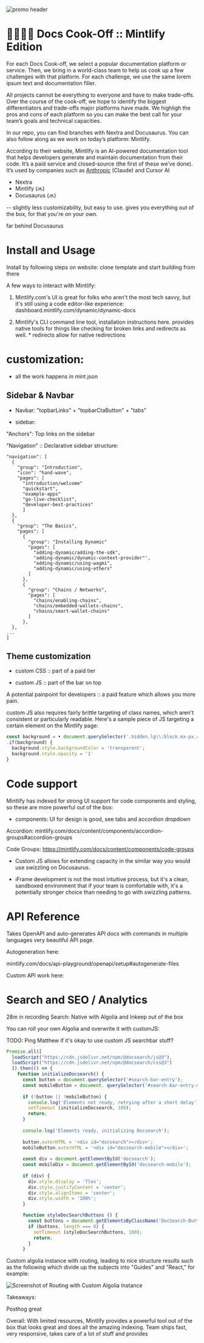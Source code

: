 ![promo header](./assets/mintlify-chef-hat.png)

# 👨‍🍳👨‍🍳 Docs Cook-Off :: Mintlify Edition

For each Docs Cook-off, we select a popular documentation platform or service. Then, we bring in a world-class team to help us cook up a few challenges with that platform. For each challenge, we use the same lorem ipsum text and documentation filler.

All projects cannot be everything to everyone and have to make trade-offs. 
Over the course of the cook-off, we hope to identify the biggest differentiators and trade-offs major platforms have made. We highligh the pros and cons of each platform so you can make the best call for your team’s goals and technical capacities.

In our repo, you can find branches with Nextra and Docusaurus. You can also follow along as we work on today’s platform: Mintlify.

According to their website, Mintlify is an AI-powered documentation tool 
that helps developers generate and maintain documentation from their code. 
It’s a paid service and closed-source (the first of these we’ve done). 
It’s used by companies such as [Anthropic](https://mintlify.com/customers/anthropic) (Claude) and Cursor AI

* Nextra
* Mintlify (🔜)
* Docusaurus (🔜)

--
slightly less customizability, but easy to use. gives you everything out of the box,
for that you're on your own.

far behind Docusaurus

# Install and Usage

Install by following steps on website: clone template and start building from there

A few ways to interact with Mintlify:

1) Mintlify.com's UI is great for folks who aren't the most tech savvy, but it's still using a code editor-like experience: dashboard.mintlify.com/dynamic/dynamic-docs

2) Mintlify's CLI command line tool, installation instructions here. provides native tools for things like checking for broken links and redirects as well. * redirects allow for native redirections

# customization:

* all the work happens in mint.json

## Sidebar & Navbar

* Navbar: "topbarLinks" + "topbarCtaButton" + "tabs"

* sidebar: 

"Anchors": Top links on the sidebar

"Navigation" :: Declarative sidebar structure:

```
"navigation": [
  {
    "group": "Introduction", 
    "icon": "hand-wave",
    "pages": [ 
      "introduction/welcome"
      "quickstart", 
      "example-apps"
      "go-live-checklist", 
      "developer-best-practices"
      ]
  },
  {
    "group": "The Basics", 
    "pages": [
      {
        "group": "Installing Dynamic"
        "pages": [ 
          "adding-dynamic/adding-the-sdk", 
          "adding-dynamic/dynamic-context-provider"', 
          "adding-dynamic/using-wagmi", 
          "adding-dynamic/using-ethers"
        ]
      },
      { 
        "group": "Chains / Networks",
        "pages": [
          "chains/enabling-chains", 
          "chains/embedded-wallets-chains",
          "chains/smart-wallet-chains"
        ]
      },
  },
...
]
```

## Theme customization

* custom CSS :: part of a paid tier

* custom JS :: part of the bar on top

A potential painpoint for developers :: a paid feature which allows you more pain.

custom JS also requires fairly brittle targeting of class names, which aren't consistent or
particularly readable. Here's a sample piece of JS targeting a certain element on the Mintlify
page:

```js
const background = • document.querySelector('.hidden.lg\\:block.mx-px.relative.flex-1.bg-white.dark\\:bg-gray-900.pointer-events-auto.rounded-1g')
.if(background) {
  background.style.backgroundColor = 'transparent'; 
  background.style.opacity = '1'
}
```

# Code support

Mintlify has indexed for strong UI support for code components and styling, so these are
more powerful out of the box:

* components: UI for design is good, see tabs and accordion dropdown

Accordion: mintlify.com/docs/content/components/accordion-groups#accordion-groups

Code Groups: https://mintlify.com/docs/content/components/code-groups


* Custom JS allows for extending capacity in the similar way you would use swizzling
on Docusaurus.

* iFrame development is not the most intuitive process, but it's a clean, sandboxed environment
that if your team is comfortable with, it's a potentially stronger choice than
needing to go with swizzling patterns.

# API Reference

Takes OpenAPI and auto-generates API docs with commands in multiple languages
very beautiful API page.

Autogeneration here:

mintlify.com/docs/api-playground/openapi/setup#autogenerate-files

Custom API work here:



# Search and SEO / Analytics

28m in recording
Search: Native with Algolia and Inkeep out of the box

You can roll your own Algolia and overwrite it with customJS:

TODO: Ping Matthew if it's okay to use custom JS searchbar stuff?

```js
Promise.all([
  loadScript("https://cdn.jsdelivr.net/npm/@docsearch/js@3"), 
  loadScript("https://cdn.jsdelivr.net/npm/@docsearch/css@3")
  ]).then(() => { 
    function initializeDocsearch() { 
      const button = document.querySelector('#search-bar-entry'); 
      const mobileButton = document. querySelector('#search-bar-entry-mobile'); 
      
      if (!button || !mobileButton) { 
        console.log('Elements not ready, retrying after a short delay'); 
        setTimeout (initializeDocsearch, 100); 
        return; 
      } 
      
      console.log('Elements ready, initializing Docsearch'); 
      
      button.outerHTML = '<div id="docsearch">«/div>'; 
      mobileButton.outerHTML = '<div id="docsearch-mobile"></div>'; 
      
      const div = document.getElementById('docsearch'); 
      const mobileDiv = document.getElementById('docsearch-mobile'); 
      
      if (div) { 
        div.style.display = 'flex'; 
        div.style.justifyContent = 'center';
        div.style.alignItems = 'center';
        div.style.width = '100%';
      }

      function styleDocSearchButtons () { 
        const buttons = document.getElementsByClassName('DocSearch-Button'); 
        if (buttons. length === 0) { 
          setTimeout (styleDocSearchButtons, 100); 
          return;
        }
      }
```

Custom algolia instance with routing, leading to nice structure results such as the
following which divide up the subjects into "Guides" and "React," for example:

![Screenshot of Routing with Custom Algolia Instance](./assets/search-routing-custom-algolia.png)



Takeaways:



Posthog great 



Overall: With limited resources, Mintlify provides a powerful tool out of the box
that looks great and does all the amazing indexing. Team ships fast, very responsive,
takes care of a lot of stuff and provides 
